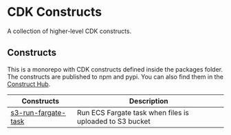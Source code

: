 #  CDK Constructs

A collection of higher-level CDK constructs.

## Constructs

This is a monorepo with CDK constructs defined inside the packages folder. The constructs are published to npm and pypi. You can also find them in the [Construct Hub](https://constructs.dev/).

| Constructs                                                   | Description                                            |
| ------------------------------------------------------------ | ------------------------------------------------------ |
|[s3-run-fargate-task](packages/s3-run-fargate-task)          | Run ECS Fargate task when files is uploaded to S3 bucket

